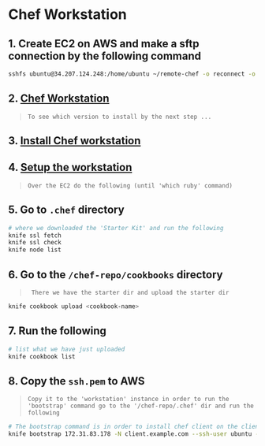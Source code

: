 # Chef Workstation

## 1. Create EC2 on AWS and make a sftp connection by the following command

```bash
sshfs ubuntu@34.207.124.248:/home/ubuntu ~/remote-chef -o reconnect -o IdentityFile="$AWS_SSH" -o allow_other
```

## 2. [Chef Workstation](https://www.chef.io/downloads/tools/workstation)

>     To see which version to install by the next step ...

## 3. [Install Chef workstation](https://docs.chef.io/workstation/install_workstation/)

## 4. [Setup the workstation](https://docs.chef.io/workstation/getting_started/)

>     Over the EC2 do the following (until 'which ruby' command)

## 5. Go to `.chef` directory

```bash
# where we downloaded the 'Starter Kit' and run the following
knife ssl fetch
knife ssl check
knife node list
```

## 6. Go to the `/chef-repo/cookbooks` directory

>      There we have the starter dir and upload the starter dir

```bash
knife cookbook upload <cookbook-name>
```

## 7. Run the following

```bash
# list what we have just uploaded
knife cookbook list
```

## 8. Copy the `ssh.pem` to AWS

>     Copy it to the 'workstation' instance in order to run the 'bootstrap' command go to the '/chef-repo/.chef' dir and run the following

```bash
# The bootstrap command is in order to install chef client on the client/node instance
knife bootstrap 172.31.83.178 -N client.example.com --ssh-user ubuntu --sudo --identity-file "$AWS_SSH"
```
